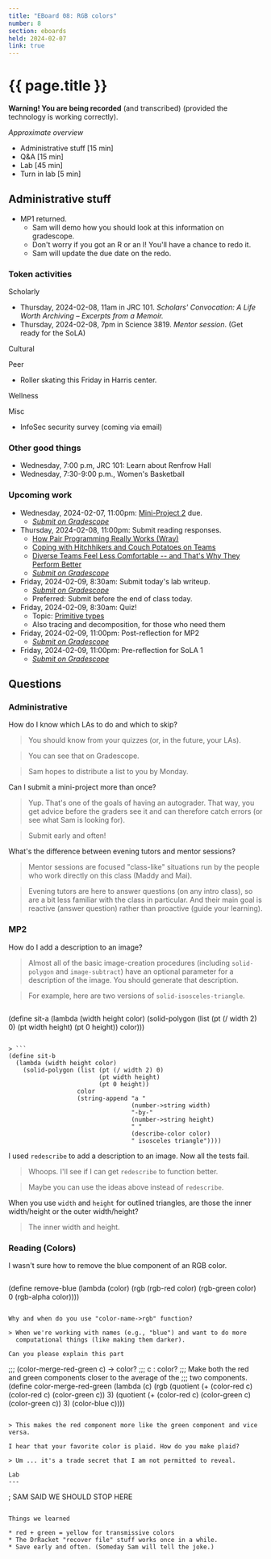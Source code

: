 ```yaml
---
title: "EBoard 08: RGB colors"
number: 8
section: eboards
held: 2024-02-07
link: true
---
```

# {{ page.title }}

**Warning! You are being recorded** (and transcribed) (provided the technology
is working correctly).

_Approximate overview_

* Administrative stuff [15 min]
* Q&A [15 min]
* Lab [45 min]
* Turn in lab [5 min]

Administrative stuff
--------------------

* MP1 returned. 
    * Sam will demo how you should look at this information on gradescope.
    * Don't worry if you got an R or an I! You'll have a chance to redo it.
    * Sam will update the due date on the redo.

### Token activities

Scholarly

* Thursday, 2024-02-08, 11am in JRC 101.
  _Scholars' Convocation: A Life Worth Archiving – Excerpts from a Memoir._
* Thursday, 2024-02-08, 7pm in Science 3819.
  _Mentor session_. (Get ready for the SoLA)

Cultural

Peer

* Roller skating this Friday in Harris center.

Wellness

Misc

* InfoSec security survey (coming via email)

### Other good things

* Wednesday, 7:00 p.m, JRC 101: Learn about Renfrow Hall
* Wednesday, 7:30-9:00 p.m., Women's Basketball

### Upcoming work

* Wednesday, 2024-02-07, 11:00pm: [Mini-Project 2](../mps/mp02) due.
    * [_Submit on Gradescope_](https://www.gradescope.com/courses/690100/assignments/4064410)
* Thursday, 2024-02-08, 11:00pm: Submit reading responses.
    * [How Pair Programming Really Works (Wray)](../files/PairProgramming.pdf)
    * [Coping with Hitchhikers and Couch Potatoes on Teams](../files/OakleyHitchhikers2004.pdf)
    * [Diverse Teams Feel Less Comfortable -- and That's Why They Perform Better](../files/DiverseTeams2016.pdf)
    * [_Submit on Gradescope_](https://www.gradescope.com/courses/690100/assignments/4058917/)
* Friday, 2024-02-09, 8:30am: Submit today's lab writeup.
    * [_Submit on Gradescope_](https://www.gradescope.com/courses/690100/assignments/4066784/)
    * Preferred: Submit before the end of class today.
* Friday, 2024-02-09, 8:30am: Quiz!
    * Topic: [Primitive types](../las/primitive-types)
    * Also tracing and decomposition, for those who need them
* Friday, 2024-02-09, 11:00pm: Post-reflection for MP2
    * [_Submit on Gradescope_](https://www.gradescope.com/courses/690100/assignments/4066759/)
* Friday, 2024-02-09, 11:00pm: Pre-reflection for SoLA 1
    * [_Submit on Gradescope_](https://www.gradescope.com/courses/690100/assignments/3974512/)

Questions
---------

### Administrative

How do I know which LAs to do and which to skip?

> You should know from your quizzes (or, in the future, your LAs).

> You can see that on Gradescope.

> Sam hopes to distribute a list to you by Monday.

Can I submit a mini-project more than once?

> Yup. That's one of the goals of having an autograder. That way, you
  get advice before the graders see it and can therefore catch errors
  (or see what Sam is looking for).

> Submit early and often!

What's the difference between evening tutors and mentor sessions?

> Mentor sessions are focused "class-like" situations run by the people
  who work directly on this class (Maddy and Mai).

> Evening tutors are here to answer questions (on any intro class), so
  are a bit less familiar with the class in particular. And their main
  goal is reactive (answer question) rather than proactive (guide your
  learning).

### MP2

How do I add a description to an image?

> Almost all of the basic image-creation procedures (including
  `solid-polygon` and `image-subtract`) have an optional parameter for
  a description of the image. You should generate that description.

> For example, here are two versions of `solid-isosceles-triangle`.

> ```
(define sit-a
  (lambda (width height color)
    (solid-polygon (list (pt (/ width 2) 0)
                         (pt width height)
                         (pt 0 height))
                   color)))
```

> ```
(define sit-b
  (lambda (width height color)
    (solid-polygon (list (pt (/ width 2) 0)
                         (pt width height)
                         (pt 0 height))
                   color
                   (string-append "a "
                                  (number->string width)
                                  "-by-"
                                  (number->string height)
                                  " "
                                  (describe-color color)
                                  " isosceles triangle"))))
```

I used `redescribe` to add a description to an image. Now all the tests fail.

> Whoops. I'll see if I can get `redescribe` to function better.

> Maybe you can use the ideas above instead of `redescribe`.

When you use `width` and `height` for outlined triangles, are those the
inner width/height or the outer width/height?

> The inner width and height.

### Reading (Colors)

I wasn't sure how to remove the blue component of an RGB color.

> ```
(define remove-blue
  (lambda (color)
    (rgb (rgb-red color) (rgb-green color) 0 (rgb-alpha color))))
```

Why and when do you use "color-name->rgb" function?

> When we're working with names (e.g., "blue") and want to do more
  computational things (like making them darker).

Can you please explain this part 

```
;;; (color-merge-red-green c) -> color?
;;;   c : color?
;;; Make both the red and green components closer to the average of the
;;; two components.
(define color-merge-red-green
  (lambda (c)
    (rgb (quotient (+ (color-red c) (color-red c) (color-green c)) 3)
         (quotient (+ (color-red c) (color-green c) (color-green c)) 3)
         (color-blue c))))
```

> This makes the red component more like the green component and vice versa.

I hear that your favorite color is plaid. How do you make plaid?

> Um ... it's a trade secret that I am not permitted to reveal.

Lab
---

```
; SAM SAID WE SHOULD STOP HERE
```

Things we learned

* red + green = yellow for transmissive colors
* The DrRacket "recover file" stuff works once in a while.
* Save early and often. (Someday Sam will tell the joke.)
